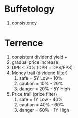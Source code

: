 

# Buffetology
1. consistency 


# Terrence
1. consistent dividend yield +
2. gradual price increase
3. DPR < 70% (DPR = DPS/EPS)
4. Money trail (dividend filter)
   1. safe = 5Y Low - 10%
   2. caution = 10% - 20%
   3. danger = 20% - 5Y High 
5. Price trail (price filter)
   1. safe = 1Y Low - 40%
   2. caution = 40% - 60%
   3. danger = 60% - 1Y High